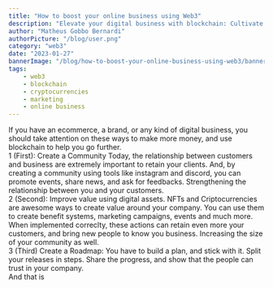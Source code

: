 ```yaml
---
title: "How to boost your online business using Web3"
description: "Elevate your digital business with blockchain: Cultivate community, enhance value with NFTs and cryptocurrencies, and strategically map your growth. Unlock unprecedented success today."
author: "Matheus Gobbo Bernardi"
authorPicture: "/blog/user.png"
category: "web3"
date: "2023-01-27"
bannerImage: "/blog/how-to-boost-your-online-business-using-web3/banner.jpg"
tags:
    - web3
    - blockchain
    - cryptocurrencies
    - marketing
    - online business
---
```


If you have an ecommerce, a brand, or any kind of digital business, you should take attention on these ways to make more money, and use blockchain to help you go further.<br>
1 (First): Create a Community
Today, the relationship between customers and business are extremely important to retain your clients. And, by creating a community using tools like instagram and discord, you can promote events, share news, and ask for feedbacks. Strengthening the relationship between you and your customers.<br>
2 (Second): Improve value using digital assets.
NFTs and Criptocurrencies are awesome ways to create value around your company. You can use them to create benefit systems, marketing campaigns, events and much more.
When implemented correclty,  these actions can retain even more your customers, and bring new people to know you business. Increasing the size of your community as well.<br>
3 (Third) Create a Roadmap:
You have to build a plan, and stick with it. Split your releases in steps. Share the progress, and show that the people can trust in your company.<br>
And that is